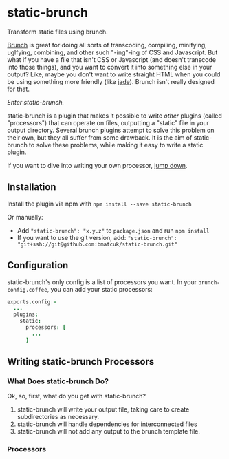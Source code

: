 # static-brunch
Transform static files using brunch.

[Brunch](http://brunch.io) is great for doing all sorts of transcoding, compiling, minifying, uglfying, combining, and other such "-ing"-ing of CSS and Javascript. But what if you have a file that isn't CSS or Javascript (and doesn't transcode into those things), and you want to convert it into something else in your output? Like, maybe you don't want to write straight HTML when you could be using something more friendly (like [jade](http://jade-lang.com/)). Brunch isn't really designed for that.

*Enter static-brunch.*

static-brunch is a plugin that makes it possible to write _other_ plugins (called "processors") that can operate on files, outputting a "static" file in your output directory. Several brunch plugins attempt to solve this problem on their own, but they all suffer from some drawback. It is the aim of static-brunch to solve these problems, while making it easy to write a static plugin.

If you want to dive into writing your own processor, [jump down](#writing-static-brunch-processors).

## Installation
Install the plugin via npm with `npm install --save static-brunch`

Or manually:

* Add `"static-brunch": "x.y.z"` to `package.json` and run `npm install`
* If you want to use the git version, add: `"static-brunch": "git+ssh://git@github.com:bmatcuk/static-brunch.git"`

## Configuration
static-brunch's only config is a list of processors you want. In your `brunch-config.coffee`, you can add your static processors:

```coffee
exports.config =
  ...
  plugins:
    static:
      processors: [
        ...
      ]
```

## Writing static-brunch Processors
### What Does static-brunch Do?
Ok, so, first, what do you get with static-brunch?

1. static-brunch will write your output file, taking care to create subdirectories as necessary.
2. static-brunch will handle dependencies for interconnected files
3. static-brunch will not add any output to the brunch template file.

### Processors

